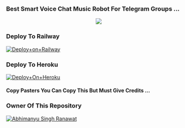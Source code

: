 ### Best Smart Voice Chat Music Robot For Telegram Groups ...


<p align="center"><a href="https://t.me/adityahalder"><img src="https://te.legra.ph/file/c6e1041c6c9a12913f57a.png"></a></p>




### Deploy To Railway

[![Deploy+on+Railway](https://railway.app/button.svg)](https://railway.app/new/template?template=https://github.com/CandyMusic/AlishaMusicPlayer&envs=API_ID,API_HASH,BOT_TOKEN,STRING_SESSION)


### Deploy To Heroku

[![Deploy+On+Heroku](https://www.herokucdn.com/deploy/button.svg)](https://heroku.com/deploy?template=https://github.com/CandyMusic/AlishaMusicPlayer)



#### Copy Pasters You Can Copy This But Must Give Credits ...

### Owner Of This Repository
[![Abhimanyu Singh Ranawat](https://te.legra.ph/file/6a47aa6b3f1eb5dfaa3dd.jpg)](https://t.me/VENOM_HA1N_HUM)
